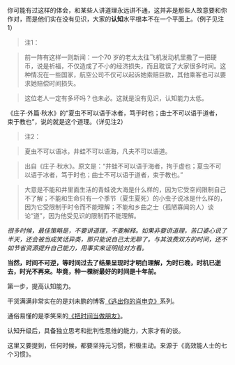 你可能有过这样的体会，和某些人讲道理永远讲不通，这并非是那些人故意要和你作对，而是他们实在没有见识，大家的**认知**水平根本不在一个平面上。（例子见注1）

> 注1：

> 前一阵有这样一则新闻：一个70 岁的老太太往飞机发动机里撒了一把硬币，说是祈福，不仅造成了不小的经济损失，而且耽误了大家很多时间。这种情况在一些国家，航空公司不仅可以起诉她索赔巨款，其他乘客也可以要求她赔偿时间损失。

> 这位老人一定有多坏吗？也未必。这就是没有见识，认知能力太低。

《庄子·外篇·秋水》的“夏虫不可以语于冰者，笃于时也；曲士不可以语于道者，束于教也”，说的就是这个道理。（详见注2）

> 注2：

> 夏虫不可以语冰，井蛙不可以语海，凡夫不可以语道。

> 出自《庄子·秋水》。原文是：“井蛙不可以语于海者，拘于虚也；夏虫不可以语于冰者，笃于时也；曲士不可以语于道者，束于教也。”　　

> 大意是不能和井里面生活的青蛙说大海是什么样的，因为它受空间限制自己不了解；不能和生命只有一个季节（夏生夏死）的小虫子说冰是什么样的，因为它受限制于时令而不能理解；不能和乡曲之士（孤陋寡闻的人）谈论“道”，因为他受见识的限制而不能理解。


*很多时候，最佳策略是，不要讲道理，不要解释。如果非要讲道理，苦口婆心说了半天，还会被当成笑话异类，那只能说自己太无聊了。与其浪费双方的时间，还不如节省资源提升自己能力，用事实来证明给对方看。*

**当然，时间不可逆，等时间过去了结果呈现时才明白理解，为时已晚，时机已逝去，时光不再来。毕竟，种一棵树最好的时间是十年前。**

第一步，提高认知能力。

干货满满非常实在的是刘未鹏的博客[《逃出你的肖申克》](http://mindhacks.cn/2009/01/18/escape-from-your-shawshank-part1/)系列。

通俗易懂的是李笑来的[《把时间当做朋友》](http://www.zhibimo.com/books/xiaolai/ba-shi-jian-dang-zuo-peng-you)。

认知升级后，具备独立思考和批判性思维的能力，大家才有的谈。

这里又要提到，任何时候，都要坚持元习惯，积极主动。来源于《高效能人士的七个习惯》。